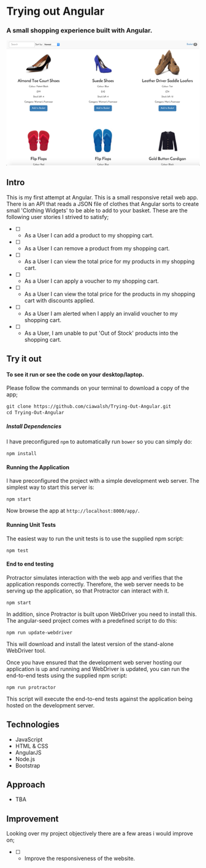 # Trying out Angular 
### A small shopping experience built with Angular.

![image](https://raw.githubusercontent.com/ciawalsh/Trying-Out-Angular/master/app/images/Screen%20Shot.png)

## Intro

This is my first attempt at Angular. This is a small responsive retail web app. There is an API that reads a JSON file of clothes that Angular sorts to create small 'Clothing Widgets' to be able to add to your basket. These are the following user stories I strived to satisfy;

* [ ] - As a User I can add a product to my shopping cart.
* [ ] - As a User I can remove a product from my shopping cart.
* [ ] - As a User I can view the total price for my products in my shopping cart.
* [ ] - As a User I can apply a voucher to my shopping cart.
* [ ] - As a User I can view the total price for the products in my shopping cart with discounts applied.
* [ ] - As a User I am alerted when I apply an invalid voucher to my shopping cart.
* [ ] - As a User, I am unable to put 'Out of Stock' products into the shopping cart.

## Try it out

#### To see it run or see the code on your desktop/laptop.

Please follow the commands on your terminal to download a copy of the app;

```
git clone https://github.com/ciawalsh/Trying-Out-Angular.git
cd Trying-Out-Angular
```

##### Install Dependencies

I have preconfigured `npm` to automatically run `bower` so you can simply do:

```
npm install
```

#### Running the Application

I have preconfigured the project with a simple development web server.  The simplest way to start
this server is:

```
npm start
```

Now browse the app at `http://localhost:8000/app/`.

#### Running Unit Tests

The easiest way to run the unit tests is to use the supplied npm script:

```
npm test
```

#### End to end testing

Protractor simulates interaction with the web app and verifies that the application responds
correctly. Therefore, the web server needs to be serving up the application, so that Protractor
can interact with it.

```
npm start
```

In addition, since Protractor is built upon WebDriver you need to install this.  The angular-seed
project comes with a predefined script to do this:

```
npm run update-webdriver
```

This will download and install the latest version of the stand-alone WebDriver tool.

Once you have ensured that the development web server hosting our application is up and running
and WebDriver is updated, you can run the end-to-end tests using the supplied npm script:

```
npm run protractor
```

This script will execute the end-to-end tests against the application being hosted on the
development server.

## Technologies

- JavaScript
- HTML & CSS
- AngularJS
- Node.js
- Bootstrap

## Approach

- TBA

## Improvement

Looking over my project objectively there are a few areas i would improve on;

* [ ] - Improve the responsiveness of the website.
